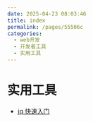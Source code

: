 ```yaml
---
date: 2025-04-23 08:03:46
title: index
permalink: /pages/55506c
categories:
  - web开发
  - 开发者工具
  - 实用工具
---
```


# 实用工具

- [jq 快速入门](./jq快速入门.md)
